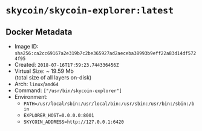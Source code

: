 # `skycoin/skycoin-explorer:latest`

## Docker Metadata
- Image ID: `sha256:ca2cc69167a2e319b7c2be365927ad2aeceba38993b9eff22a83d14df5724f95`
- Created: `2018-07-16T17:59:23.744336456Z`
- Virtual Size: ~ 19.59 Mb  
  (total size of all layers on-disk)
- Arch: `linux`/`amd64`
- Command: `["/usr/bin/skycoin-explorer"]`
- Environment:
  - `PATH=/usr/local/sbin:/usr/local/bin:/usr/sbin:/usr/bin:/sbin:/bin`
  - `EXPLORER_HOST=0.0.0.0:8001`
  - `SKYCOIN_ADDRESS=http://127.0.0.1:6420`
